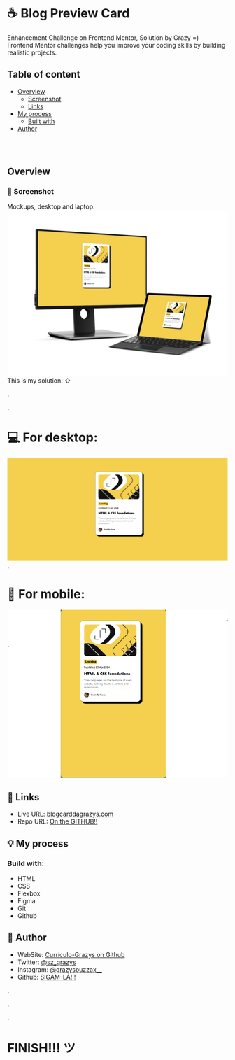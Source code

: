 # ☕ Blog Preview Card
Enhancement Challenge on Frontend Mentor, Solution by Grazy =)
<br>Frontend Mentor challenges help you improve your coding skills by building realistic projects. </p>

## Table of content
- [Overview](#overview)
  - [Screenshot](#📸-screenshot)
  - [Links](#🔗-links)
- [My process](#💡-my-process)
  - [Built with](#build-with)
- [Author](#💞-author)
<br>
<br>

## Overview
### 📸 Screenshot
Mockups, desktop and laptop.
<img style="text-align: center;" src="./img/mockup-desktops.jpg">
This is my solution: ⇧


.

.
# 💻 For desktop:
<img style="text-align: center;" src="./img/screenshot-preview-desktop.png">
.

# 📱 For mobile:
<img style="text-align: center;" src="./img/screenshot-preview-mobile.png">
</body>

## 🔗 Links

- Live URL: [blogcarddagrazys.com](https://grazysss.github.io/BlogCardGZ/)
- Repo URL: [On the GITHUB!!](https://github.com/grazysss/BlogCardGZ)


## 💡 My process
### Build with:
  - HTML
  - CSS
  - Flexbox
  - Figma
  - Git 
  - Github


## 💞 Author
- WebSite: [Currículo-Grazys on Github](https://grazysss.github.io/curriculo-grazy/)
- Twitter: [@sz_grazys](https://twitter.com/sz_grays)
- Instagram: [@grazysouzzax__](https://instagram.com/grazysouzzax__/)
- Github: [SIGAM-LÁ!!!](https://github.com/grazysss/)


.

.

.
# FINISH!!! ツ